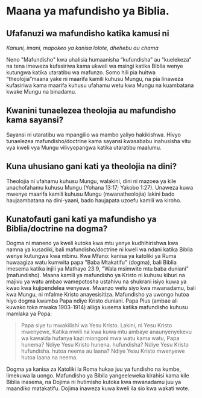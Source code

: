 ﻿# Maana ya mafundisho ya Biblia.

## Ufafanuzi wa mafundisho katika kamusi ni

_Kanuni, imani, mapokeo ya kanisa lolote, dhehebu au chama_

Neno "Mafundisho" kwa uhalisia humaanisha “kufundisha” au “kuelekeza” na tena imeweza kufasiriwa kama ukweli wa msingi katika Biblia wenye kutungwa katika  utaratibu wa mafunzo. Somo hili pia huitwa “theolojia”maana yake ni maarifa kamili kuhusu Mungu, na pia linaweza kufasiriwa kama maarifa kuhusu ufahamu wetu kwa Mungu na kuambatana kwake Mungu na binadamu.

## Kwanini tunaelezea theolojia au mafundisho kama sayansi?

Sayansi ni utaratibu wa mpangilio wa mambo yaliyo hakikishwa. Hivyo tunaelezea mafundisho/doctrine kama sayansi kwasababu inahusisha vitu vya kweli vya Mungu vilivyopangwa katika utaratibu maalumu.

## Kuna uhusiano gani kati ya theolojia na dini?

Theolojia ni ufahamu kuhusu Mungu, walakini, dini ni mazoea ya kile unachofahamu kuhusu Mungu  (Yohana 13:17; Yakobo 1:27). Unaweza kuwa mwenye maarifa kamili kuhusu Mungu (mwanatheolojia) lakini bado haujaambatana na dini-yaani, bado haujapata uzoefu kamili wa kiroho.

## Kunatofauti gani kati ya mafundisho ya Biblia/doctrine na dogma?

Dogma ni maneno ya kweli kutoka kwa mtu yenye kudhihirishwa kwa namna ya kusadiki, bali mafundisho/doctrine ni kweli wa ndani katika Biblia wenye kutungwa kwa mbinu. Kwa Mfano: kanisa ya katoliki ya Ruma huwaagiza watu kumwita papa "Baba Mtakatifu" (dogma), bali Biblia imesema katika injili ya Mathayo 23:9, "Wala msimwite mtu baba duniani" (mafundisho). Maana kamili ya mafundisho ya Kristo ni kuhusu kiburi na majivu ya watu ambao wamepotosha ustahivu na shukrani isiyo kuwa ya kwao kwa kujipendelea wenyewe. Mwanzo wetu siyo kwa mwanadamu, bali kwa Mungu, ni mfalme Kristo anayesisitiza. Mafundisho ya uwongo hutoa hiyo dogma kwamba Papa ndiye Kristo duniani. Papa Pius (ambae ali kuwako toka mwaka 1903-1914) aliiga kusema katika mafundisho kuhusu mamlaka ya Popa:

> Papa siye tu mwakilishi wa Yesu Kristo. Lakini, ni Yesu Kristo mwenyewe, Katika mwili na kwa kuwa mtu ambaye anaunyenyekevu wa kawaida hufanya kazi miongoni mwa watu kama watu, Papa hunema? Ndiye Yesu Kristo hunena. hufundisha? Ndiye Yesu Kristo hufundisha. hutoa neema au laana? Ndiye Yesu Kristo mwenyewe hutoa laana na neema.

Dogma ya kanisa za Katoliki la Roma hukaa juu ya fundisho  na kumbe, limekuwa la uongo. Mafundisho ya Biblia yangeeleweka kirahisi kama kile Biblia inasema, na Dojima ni hutimisho kutoka kwa mwanadamu juu ya maandiko matakatifu. Dojima inaweza kuwa kweli ila sio kwa wakati wote.

